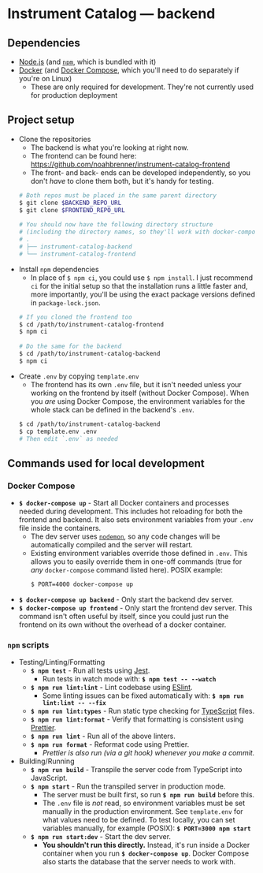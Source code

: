# Instrument Catalog — backend

## Dependencies

- [Node.js](https://nodejs.org/) (and [`npm`](https://www.npmjs.com/get-npm), which is bundled with it)
- [Docker](https://docs.docker.com/get-docker/) (and [Docker Compose](https://docs.docker.com/compose/install/), which you'll need to do separately if you're on Linux)
  - These are only required for development. They're not currently used for production deployment

## Project setup

- Clone the repositories
  - The backend is what you're looking at right now.
  - The frontend can be found here: https://github.com/noahbrenner/instrument-catalog-frontend
  - The front- and back- ends can be developed independently, so you don't _have_ to clone them both, but it's handy for testing.
  ```bash
  # Both repos must be placed in the same parent directory
  $ git clone $BACKEND_REPO_URL
  $ git clone $FRONTEND_REPO_URL
   
  # You should now have the following directory structure
  # (including the directory names, so they'll work with docker-compose)
  # .
  # ├── instrument-catalog-backend
  # └── instrument-catalog-frontend
  ```
- Install `npm` dependencies
  - In place of `$ npm ci`, you could use `$ npm install`. I just recommend `ci` for the initial setup so that the installation runs a little faster and, more importantly, you'll be using the exact package versions defined in `package-lock.json`.
  ```bash
  # If you cloned the frontend too
  $ cd /path/to/instrument-catalog-frontend
  $ npm ci
   
  # Do the same for the backend
  $ cd /path/to/instrument-catalog-backend
  $ npm ci
  ```
- Create `.env` by copying `template.env`
  - The frontend has its own `.env` file, but it isn't needed unless your working on the frontend by itself (without Docker Compose). When you _are_ using Docker Compose, the environment variables for the whole stack can be defined in the backend's `.env`.
  ```bash
  $ cd /path/to/instrument-catalog-backend
  $ cp template.env .env
  # Then edit `.env` as needed
  ```

## Commands used for local development

### Docker Compose

- **`$ docker-compose up`** - Start all Docker containers and processes needed during development. This includes hot reloading for both the frontend and backend. It also sets environment variables from your `.env` file inside the containers.
  - The dev server uses [`nodemon`](https://nodemon.io/), so any code changes will be automatically compiled and the server will restart.
  - Existing environment variables override those defined in `.env`. This allows you to easily override them in one-off commands (true for _any_ `docker-compose` command listed here). POSIX example:
    ```bash
    $ PORT=4000 docker-compose up
    ```
- **`$ docker-compose up backend`** - Only start the backend dev server.
- **`$ docker-compose up frontend`** - Only start the frontend dev server. This command isn't often useful by itself, since you could just run the frontend on its own without the overhead of a docker container.

### `npm` scripts

- Testing/Linting/Formatting
  - **`$ npm test`** - Run all tests using [Jest](https://jestjs.io/).
    - Run tests in watch mode with: **`$ npm test -- --watch`**
  - **`$ npm run lint:lint`** - Lint codebase using [ESlint](https://eslint.org/).
    - Some linting issues can be fixed automatically with: **`$ npm run lint:lint -- --fix`**
  - **`$ npm run lint:types`** - Run static type checking for [TypeScript](https://www.typescriptlang.org/) files.
  - **`$ npm run lint:format`** - Verify that formatting is consistent using [Prettier](https://prettier.io/).
  - **`$ npm run lint`** - Run all of the above linters.
  - **`$ npm run format`** - Reformat code using Prettier.
    - _Prettier is also run (via a git hook) whenever you make a commit._
- Building/Running
  - **`$ npm run build`** - Transpile the server code from TypeScript into JavaScript.
  - **`$ npm start`** - Run the transpiled server in production mode.
    - The server must be built first, so run **`$ npm run build`** before this.
    - The `.env` file is _not_ read, so environment variables must be set manually in the production environment. See `template.env` for what values need to be defined. To test locally, you can set variables manually, for example (POSIX): **`$ PORT=3000 npm start`**
  - **`$ npm run start:dev`** - Start the dev server.
    - **You shouldn't run this directly.** Instead, it's run inside a Docker container when you run **`$ docker-compose up`**. Docker Compose also starts the database that the server needs to work with.
